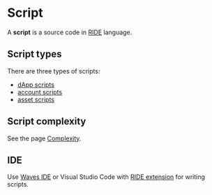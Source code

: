 # Script

A **script** is a source code in [RIDE](/en/ride/about-ride.md) language.

## Script types

There are three types of scripts:

* [dApp scripts](/en/ride/script/script-types/dapp-script.md)
* [account scripts](/en/ride/script/script-types/account-script.md)
* [asset scripts](/en/ride/script/script-types/asset-script.md)

## Script complexity

See the page [Complexity](/en/ride/base-concepts/complexity.md).

## IDE

Use [Waves IDE](https://ide.wavesplatform.com) or Visual Studio Code with [RIDE extension](https://marketplace.visualstudio.com/items?itemName=wavesplatform.waves-ride) for writing scripts.
